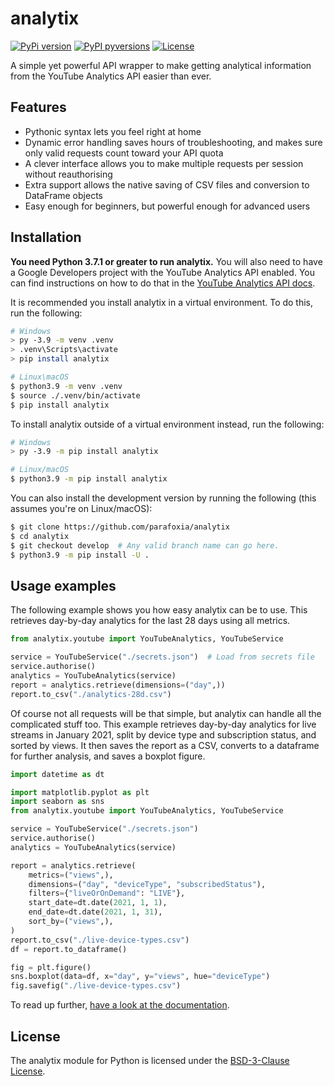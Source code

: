 # analytix

[![PyPi version](https://img.shields.io/pypi/v/analytix.svg)](https://pypi.python.org/pypi/analytix/) [![PyPI pyversions](https://img.shields.io/pypi/pyversions/analytix.svg)](https://pypi.python.org/pypi/analytix/) [![License](https://img.shields.io/github/license/parafoxia/analytix.svg)](https://github.com/parafoxia/analytix/blob/main/LICENSE)

A simple yet powerful API wrapper to make getting analytical information from the YouTube Analytics API easier than ever.

## Features

- Pythonic syntax lets you feel right at home
- Dynamic error handling saves hours of troubleshooting, and makes sure only valid requests count toward your API quota
- A clever interface allows you to make multiple requests per session without reauthorising
- Extra support allows the native saving of CSV files and conversion to DataFrame objects
- Easy enough for beginners, but powerful enough for advanced users

## Installation

**You need Python 3.7.1 or greater to run analytix.** You will also need to have a Google Developers project with the YouTube Analytics API enabled. You can find instructions on how to do that in the [YouTube Analytics API docs](https://developers.google.com/youtube/reporting/v1/code_samples/python#set-up-authorization-credentials/).

It is recommended you install analytix in a virtual environment. To do this, run the following:

```bash
# Windows
> py -3.9 -m venv .venv
> .venv\Scripts\activate
> pip install analytix

# Linux\macOS
$ python3.9 -m venv .venv
$ source ./.venv/bin/activate
$ pip install analytix
```

To install analytix outside of a virtual environment instead, run the following:

```bash
# Windows
> py -3.9 -m pip install analytix

# Linux/macOS
$ python3.9 -m pip install analytix
```

You can also install the development version by running the following (this assumes you're on Linux/macOS):

```bash
$ git clone https://github.com/parafoxia/analytix
$ cd analytix
$ git checkout develop  # Any valid branch name can go here.
$ python3.9 -m pip install -U .
```

## Usage examples

The following example shows you how easy analytix can be to use. This retrieves day-by-day analytics for the last 28 days using all metrics.

```py
from analytix.youtube import YouTubeAnalytics, YouTubeService

service = YouTubeService("./secrets.json")  # Load from secrets file
service.authorise()
analytics = YouTubeAnalytics(service)
report = analytics.retrieve(dimensions=("day",))
report.to_csv("./analytics-28d.csv")
```

Of course not all requests will be that simple, but analytix can handle all the complicated stuff too. This example retrieves day-by-day analytics for live streams in January 2021, split by device type and subscription status, and sorted by views. It then saves the report as a CSV, converts to a dataframe for further analysis, and saves a boxplot figure.

```py
import datetime as dt

import matplotlib.pyplot as plt
import seaborn as sns
from analytix.youtube import YouTubeAnalytics, YouTubeService

service = YouTubeService("./secrets.json")
service.authorise()
analytics = YouTubeAnalytics(service)

report = analytics.retrieve(
    metrics=("views",),
    dimensions=("day", "deviceType", "subscribedStatus"),
    filters={"liveOrOnDemand": "LIVE"},
    start_date=dt.date(2021, 1, 1),
    end_date=dt.date(2021, 1, 31),
    sort_by=("views",),
)
report.to_csv("./live-device-types.csv")
df = report.to_dataframe()

fig = plt.figure()
sns.boxplot(data=df, x="day", y="views", hue="deviceType")
fig.savefig("./live-device-types.csv")
```

To read up further, [have a look at the documentation](https://analytix.readthedocs.io/en/latest/).

## License

The analytix module for Python is licensed under the [BSD-3-Clause License](https://github.com/parafoxia/analytix/blob/main/LICENSE).
